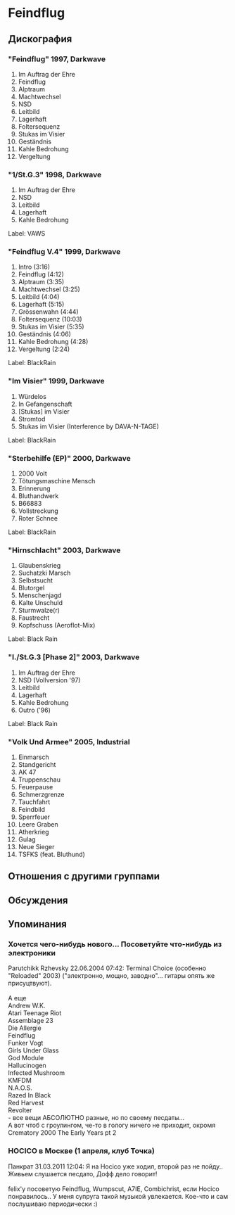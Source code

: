 # Feindflug



## Дискография

### "Feindflug" 1997, Darkwave

1. Im Auftrag der Ehre
2. Feindflug
3. Alptraum
4. Machtwechsel
5. NSD
6. Leitbild
7. Lagerhaft
8. Foltersequenz
9. Stukas im Visier
10. Gest&#228;ndnis
11. Kahle Bedrohung
12. Vergeltung

### "1/St.G.3" 1998, Darkwave

1. Im Auftrag der Ehre
2. NSD
3. Leitbild
4. Lagerhaft
5. Kahle Bedrohung

Label: VAWS

### "Feindflug V.4" 1999, Darkwave

1. Intro (3:16)
2. Feindflug (4:12)
3. Alptraum (3:35)
4. Machtwechsel (3:25)
5. Leitbild (4:04)
6. Lagerhaft (5:15)
7. Gr&#246;ssenwahn (4:44)
8. Foltersequenz (10:03)
9. Stukas im Visier (5:35)
10. Gest&#228;ndnis (4:06)
11. Kahle Bedrohung (4:28)
12. Vergeltung (2:24)

Label: BlackRain

### "Im Visier" 1999, Darkwave

1. W&#252;rdelos
2. In Gefangenschaft
3. [Stukas] im Visier
4. Stromtod
5. Stukas im Visier (Interference by DAVA-N-TAGE)

Label: BlackRain

### "Sterbehilfe (EP)" 2000, Darkwave

1. 2000 Volt
2. T&#246;tungsmaschine Mensch
3. Erinnerung
4. Bluthandwerk
5. B66883
6. Vollstreckung
7. Roter Schnee

Label: BlackRain

### "Hirnschlacht" 2003, Darkwave

1. Glaubenskrieg
2. Suchatzki Marsch
3. Selbstsucht
4. Blutorgel
5. Menschenjagd
6. Kalte Unschuld
7. Sturmwalze(r)
8. Faustrecht
9. Kopfschuss (Aeroflot-Mix)

Label: Black Rain

### "I./St.G.3 [Phase 2]" 2003, Darkwave

1. Im Auftrag der Ehre
2. NSD (Vollversion '97)
3. Leitbild
4. Lagerhaft
5. Kahle Bedrohung
6. Outro ('96)

Label: Black Rain

### "Volk Und Armee" 2005, Industrial

01. Einmarsch
02. Standgericht
03. AK 47
04. Truppenschau
05. Feuerpause
06. Schmerzgrenze
07. Tauchfahrt
08. Feindbild
09. Sperrfeuer
10. Leere Graben
11. Atherkrieg
12. Gulag
13. Neue Sieger
14. TSFKS (feat. Bluthund)


## Отношения с другими группами


## Обсуждения


## Упоминания

### Хочется чего-нибудь нового... Посоветуйте что-нибудь из электроники

Parutchikk Rzhevsky 22.06.2004 07:42:
Terminal Choice (особенно "Reloaded" 2003) ("электронно, мощно, заводно"... гитары опять же присуцтвуют).<BR><BR>А еще <BR>Andrew W.K.<BR>Atari Teenage Riot<BR>Assemblage 23<BR>Die Allergie<BR>Feindflug<BR>Funker Vogt<BR>Girls Under Glass<BR>God Module<BR>Hallucinogen<BR>Infected Mushroom<BR>KMFDM<BR>N.A.O.S.<BR>Razed In Black<BR>Red Harvest<BR>Revolter<BR>- все вещи АБСОЛЮТНО разные, но по своему песдаты...<BR>А вот чтоб с гроулингом, че-то в гологу ничего не приходит, окромя Crematory 2000 The Early Years pt 2<BR>

### HOCICO в Москве (1 апреля, клуб Точка)

Панкрат 31.03.2011 12:04:
Я на Hocico уже ходил, второй раз не пойду..<BR>Живьем слушается песдато, Дофф дело говорит!<BR><BR>felix'у посоветую Feindflug, Wumpscut, A7IE, Combichrist, если Hocico понравилось.. У меня супруга такой музыкой увлекается. Кое-что и сам послушиваю периодически :)

